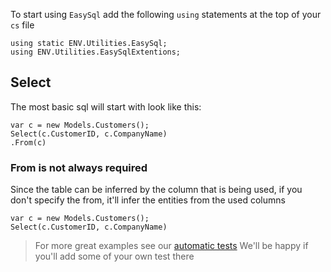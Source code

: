 ﻿To start using `EasySql` add the following `using` statements at the top of your `cs` file
```csdiff
using static ENV.Utilities.EasySql;
using ENV.Utilities.EasySqlExtentions;
```

## Select
The most basic sql will start with look like this:
```csdiff
var c = new Models.Customers();
Select(c.CustomerID, c.CompanyName)
.From(c)
```

### From is not always required
Since the table can be inferred by the column that is being used, if you don't specify the from, it'll infer the entities from the used columns
```csdiff
var c = new Models.Customers();
Select(c.CustomerID, c.CompanyName)
```



> For more great examples see our [automatic tests](https://github.com/FireflyMigration/EasySql/blob/master/TestEasySql/UnitTest1.cs)
> We'll be happy if you'll add some of your own test there
